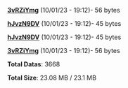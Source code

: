 [**3vRZiYmg**](/data/3vRZiYmg.txt) (10/01/23 - 19:12)- 56 bytes

[**hJvzN9DV**](/data/hJvzN9DV.txt) (10/01/23 - 19:12)- 45 bytes

[**hJvzN9DV**](/data/hJvzN9DV.txt) (10/01/23 - 19:12)- 45 bytes

[**3vRZiYmg**](/data/3vRZiYmg.txt) (10/01/23 - 19:12)- 56 bytes

**Total Datas**: 3668

**Total Size**: 23.08 MB / 23.1 MB